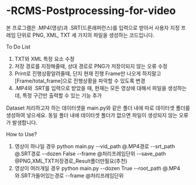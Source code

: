 # -RCMS-Postprocessing-for-video

본 프로그램은 .MP4(영상)과 .SRT(드론래퍼런스)를 입력으로 받아서 사용자 지정 프레임 단위로 PNG, XML, TXT 세 가지의 파일을 생성하는 코드입니다.

To Do List
1. TXT와 XML 특정 요소 수정
2. 저장 경로를 지정해줄때, 상대 경로로 PNG가 저장이되지 않는 오류 수정
3. Print로 진행상황알려줄때, 단지 현재 진행 Frame만 나오게 하지말고 [Frame/total_frame]으로 진행상황을 파악할 수 있도록 변경
4. .MP4와 .SRT를 입력으로 받았을 때, 현재는 모든 영상에 대해서 파일을 생성하는데, 특정 구간만 출력할 수 있는 기능 추가

Dataset
처리하고자 하는 데이터셋을 main.py와 같은 폴더 내에 따로 데이터셋 폴더를 생성하여 넣으세요. 동일 폴더 내에 데이터셋 폴더가 없으면 파일이 생성되지 않는 오류가 발생합니다.

How to Use?
1) 영상이 하나일 경우
    python main.py --vid_path @.MP4경로 --srt_path @.SRT경로 --dozen False --frame @처리프레임단위 --save_path @PNG,XML,TXT저장경로_Result폴더만필요(추천)
2) 영상이 여러개일 경우
    python main.py  --dozen True --root_path @.MP4와.SRT가들어있는경로 --frame @처리프레임단위
